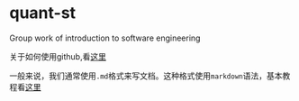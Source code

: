 # quant-st
Group work of introduction to software engineering


关于如何使用github,看[这里](https://zhuanlan.zhihu.com/p/193140870)


一般来说，我们通常使用``.md``格式来写文档。这种格式使用``markdown``语法，基本教程看[这里](https://www.markdownguide.org/basic-syntax)
